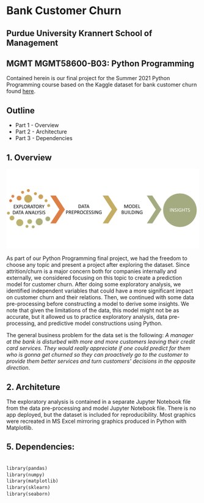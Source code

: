# Bank Customer Churn
## Purdue University Krannert School of Management
## MGMT MGMT58600-B03: Python Programming

Contained herein is our final project for the Summer 2021 Python Programming course based on the Kaggle dataset for bank customer churn found [here](https://www.kaggle.com/sakshigoyal7/credit-card-customers).

## Outline
- Part 1 - Overview 
- Part 2 - Architecture
- Part 3 - Dependencies

## 1. Overview 
![Project Flowchart](https://github.com/ajbrillembourg/customer_churn/raw/main/Images/Project_flowchart.png)

As part of our Python Programming final project, we had the freedom to choose any topic and present a project after exploring the dataset. Since attrition/churn is a major concern both for companies internally and externally, we considered focusing on this topic to create a prediction model for customer churn. After doing some exploratory analysis, we identified independent variables that could have a more significant impact on customer churn and their relations. Then, we continued with some data pre-processing before constructing a model to derive some insights. We note that given the limitations of the data, this model might not be as accurate, but it allowed us to practice exploratory analysis, data pre-processing, and predictive model constructions using Python. 

The general business problem for the data set is the following: 
_A manager at the bank is disturbed with more and more customers leaving their credit card services. They would really appreciate if one could predict for them who is gonna get churned so they can proactively go to the customer to provide them better services and turn customers' decisions in the opposite direction_.

## 2. Architeture

The exploratory analysis is contained in a separate Jupyter Notebook file from the data pre-processing and model Jupyter Notebook file. There is no app deployed, but the dataset is included for reproducibility. Most graphics were recreated in MS Excel mirroring graphics produced in Python with Matplotlib.

## 5. Dependencies:
```Python

library(pandas)
library(numpy)
library(matplotlib)
library(sklearn)
library(seaborn)

```

